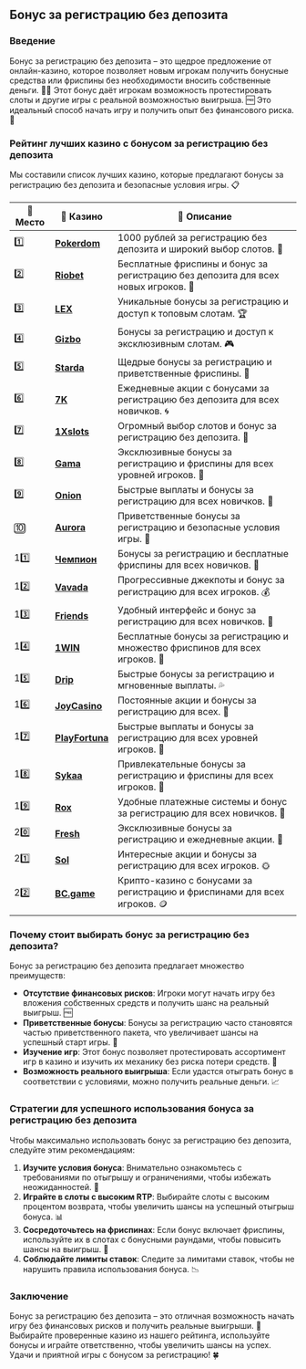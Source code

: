 ## Бонус за регистрацию без депозита

### Введение
Бонус за регистрацию без депозита – это щедрое предложение от онлайн-казино, которое позволяет новым игрокам получить бонусные средства или фриспины без необходимости вносить собственные деньги. 🎰💸 Этот бонус даёт игрокам возможность протестировать слоты и другие игры с реальной возможностью выигрыша. 🆓 Это идеальный способ начать игру и получить опыт без финансового риска. 🎁

### Рейтинг лучших казино с бонусом за регистрацию без депозита
Мы составили список лучших казино, которые предлагают бонусы за регистрацию без депозита и безопасные условия игры. 📋

| 🥇 **Место** | 🎰 **Казино** | 💬 **Описание** |
|-------------|-------------|----------------|
| 1️⃣ | [**Pokerdom**](https://brandplay.link/4k77v2yx) | 1000 рублей за регистрацию без депозита и широкий выбор слотов. 🎁 |
| 2️⃣ | [**Riobet**](https://brandplay.link/7xBLTPyj) | Бесплатные фриспины и бонус за регистрацию без депозита для всех новых игроков. 🤑 |
| 3️⃣ | [**LEX**](https://brandplay.link/zW4hdDFV) | Уникальные бонусы за регистрацию и доступ к топовым слотам. 🏆 |
| 4️⃣ | [**Gizbo**](https://brandplay.link/bprXw4YV) | Бонусы за регистрацию и доступ к эксклюзивным слотам. 🎮 |
| 5️⃣ | [**Starda**](https://brandplay.link/fB7xwRFL) | Щедрые бонусы за регистрацию и приветственные фриспины. 🌟 |
| 6️⃣ | [**7K**](https://brandplay.link/BvQyFShp) | Ежедневные акции с бонусами за регистрацию без депозита для всех новичков. 🌀 |
| 7️⃣ | [**1Xslots**](https://brandplay.link/hSB1khtr) | Огромный выбор слотов и бонус за регистрацию без депозита. 🎰 |
| 8️⃣ | [**Gama**](https://brandplay.link/j6NMKsDz) | Эксклюзивные бонусы за регистрацию и фриспины для всех уровней игроков. 🧩 |
| 9️⃣ | [**Onion**](https://brandplay.link/zBGRVpQ9) | Быстрые выплаты и бонусы за регистрацию для всех новичков. 💎 |
| 🔟 | [**Aurora**](https://10trafic-stat2.com/click/668546556bcc6313411604bd/6766/13032/subaccount) | Приветственные бонусы за регистрацию и безопасные условия игры. 🚀 |
| 11️⃣ | [**Чемпион**](https://temon-gter.cfd/go/lRq?p80412p304504pcc44t17455) | Бонусы за регистрацию и бесплатные фриспины для всех новичков. 🥇 |
| 12️⃣ | [**Vavada**](https://vavadapartner.pro/?promo=ea5c9275-6854-4505-94fc-95ab18221945-linkb2) | Прогрессивные джекпоты и бонус за регистрацию для всех игроков. 💰 |
| 13️⃣ | [**Friends**](https://gofriends.run/linkb2) | Удобный интерфейс и бонус за регистрацию для всех новичков. 👯 |
| 14️⃣ | [**1WIN**](https://brandplay.link/smXVpBbG) | Бесплатные бонусы за регистрацию и множество фриспинов для всех игроков. 🎲 |
| 15️⃣ | [**Drip**](https://drp-ircp01.com/c07e6a3db) | Быстрые бонусы за регистрацию и мгновенные выплаты. 💦 |
| 16️⃣ | [**JoyCasino**](https://rpc30.call2me.pro/?/ru/registration?apkpop=0&partner=p24970p3291217pc98f) | Постоянные акции и бонусы за регистрацию для всех. 🎉 |
| 17️⃣ | [**PlayFortuna**](https://fortunapromo.net/alt/playfortuna/registration?0dc4a9362a71feb7e3f165fb8e766f70) | Быстрые выплаты и бонусы за регистрацию для всех уровней игроков. 💎 |
| 18️⃣ | [**Sykaa**](https://s-two-way.com/?source=linkb2&pid=30697) | Привлекательные бонусы за регистрацию и фриспины для всех игроков. 🌈 |
| 19️⃣ | [**Rox**](https://rox-pvwfpjgcxe.com/cb1ee18a5) | Удобные платежные системы и бонус за регистрацию для всех новичков. 💸 |
| 20️⃣ | [**Fresh**](https://fresh-eumwkxwao.com/c3f7b485d) | Эксклюзивные бонусы за регистрацию и ежедневные акции. 🥑 |
| 21️⃣ | [**Sol**](https://sol-mmtdzfbaco.com/cb2415bca) | Интересные акции и бонусы за регистрацию для всех игроков. 🌞 |
| 22️⃣ | [**BC.game**](https://partnerbcgame.com/dcc53d441) | Крипто-казино с бонусами за регистрацию и фриспинами для всех игроков. 🪙 |

### Почему стоит выбирать бонус за регистрацию без депозита?
Бонус за регистрацию без депозита предлагает множество преимуществ:

- **Отсутствие финансовых рисков**: Игроки могут начать игру без вложения собственных средств и получить шанс на реальный выигрыш. 🆓
- **Приветственные бонусы**: Бонусы за регистрацию часто становятся частью приветственного пакета, что увеличивает шансы на успешный старт игры. 🎁
- **Изучение игр**: Этот бонус позволяет протестировать ассортимент игр в казино и изучить их механику без риска потери средств. 🔄
- **Возможность реального выигрыша**: Если удастся отыграть бонус в соответствии с условиями, можно получить реальные деньги. 📈

### Стратегии для успешного использования бонуса за регистрацию без депозита
Чтобы максимально использовать бонус за регистрацию без депозита, следуйте этим рекомендациям:

1. **Изучите условия бонуса**: Внимательно ознакомьтесь с требованиями по отыгрышу и ограничениями, чтобы избежать неожиданностей. 📜
2. **Играйте в слоты с высоким RTP**: Выбирайте слоты с высоким процентом возврата, чтобы увеличить шансы на успешный отыгрыш бонуса. 📊
3. **Сосредоточьтесь на фриспинах**: Если бонус включает фриспины, используйте их в слотах с бонусными раундами, чтобы повысить шансы на выигрыш. 🎰
4. **Соблюдайте лимиты ставок**: Следите за лимитами ставок, чтобы не нарушить правила использования бонуса. 📉

### Заключение
Бонус за регистрацию без депозита – это отличная возможность начать игру без финансовых рисков и получить реальные выигрыши. 💸 Выбирайте проверенные казино из нашего рейтинга, используйте бонусы и играйте ответственно, чтобы увеличить шансы на успех. Удачи и приятной игры с бонусом за регистрацию! 🍀
